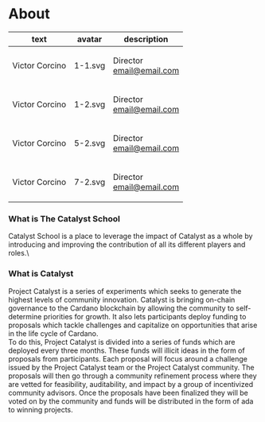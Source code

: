# About

| text           | avatar  | description                                                             |
| -------------- | ------- | ----------------------------------------------------------------------- |
| Victor Corcino | 1-1.svg | <p>Director<br><a href="mailto:email@email.com">email@email.com</a></p> |
| Victor Corcino | 1-2.svg | <p>Director<br><a href="mailto:email@email.com">email@email.com</a></p> |
| Victor Corcino | 5-2.svg | <p>Director<br><a href="mailto:email@email.com">email@email.com</a></p> |
| Victor Corcino | 7-2.svg | <p>Director<br><a href="mailto:email@email.com">email@email.com</a></p> |

### What is The Catalyst School

Catalyst School is a place to leverage the impact of Catalyst as a whole by introducing and improving the contribution of all its different players and roles.\


### What is Catalyst

Project Catalyst is a series of experiments which seeks to generate the highest levels of community innovation. Catalyst is bringing on-chain governance to the Cardano blockchain by allowing the community to self-determine priorities for growth. It also lets participants deploy funding to proposals which tackle challenges and capitalize on opportunities that arise in the life cycle of Cardano.\
To do this, Project Catalyst is divided into a series of funds which are deployed every three months. These funds will illicit ideas in the form of proposals from participants. Each proposal will focus around a challenge issued by the Project Catalyst team or the Project Catalyst community. The proposals will then go through a community refinement process where they are vetted for feasibility, auditability, and impact by a group of incentivized community advisors. Once the proposals have been finalized they will be voted on by the community and funds will be distributed in the form of ada to winning projects.

